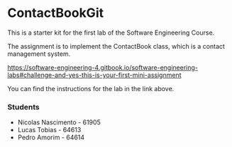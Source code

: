 # ContactBookGit

This is a starter kit for the first lab of the Software Engineering Course.

The assignment is to implement the ContactBook class, which is a contact management system.

https://software-engineering-4.gitbook.io/software-engineering-labs#challenge-and-yes-this-is-your-first-mini-assignment

You can find the instructions for the lab in the link above.

### Students 
- Nicolas Nascimento - 61905
- Lucas Tobias - 64613
- Pedro Amorim - 64614